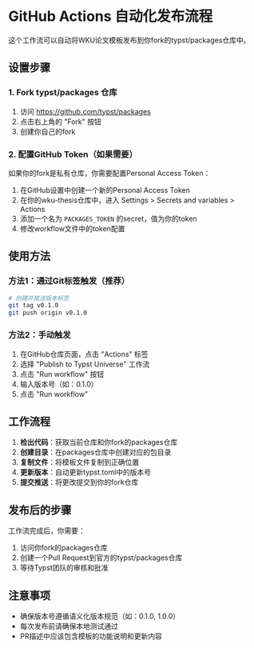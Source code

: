 # GitHub Actions 自动化发布流程

这个工作流可以自动将WKU论文模板发布到你fork的typst/packages仓库中。

## 设置步骤

### 1. Fork typst/packages 仓库
1. 访问 https://github.com/typst/packages
2. 点击右上角的 "Fork" 按钮
3. 创建你自己的fork

### 2. 配置GitHub Token（如果需要）
如果你的fork是私有仓库，你需要配置Personal Access Token：
1. 在GitHub设置中创建一个新的Personal Access Token
2. 在你的wku-thesis仓库中，进入 Settings > Secrets and variables > Actions
3. 添加一个名为 `PACKAGES_TOKEN` 的secret，值为你的token
4. 修改workflow文件中的token配置

## 使用方法

### 方法1：通过Git标签触发（推荐）
```bash
# 创建并推送版本标签
git tag v0.1.0
git push origin v0.1.0
```

### 方法2：手动触发
1. 在GitHub仓库页面，点击 "Actions" 标签
2. 选择 "Publish to Typst Universe" 工作流
3. 点击 "Run workflow" 按钮
4. 输入版本号（如：0.1.0）
5. 点击 "Run workflow"

## 工作流程

1. **检出代码**：获取当前仓库和你fork的packages仓库
2. **创建目录**：在packages仓库中创建对应的包目录
3. **复制文件**：将模板文件复制到正确位置
4. **更新版本**：自动更新typst.toml中的版本号
5. **提交推送**：将更改提交到你的fork仓库

## 发布后的步骤

工作流完成后，你需要：

1. 访问你fork的packages仓库
2. 创建一个Pull Request到官方的typst/packages仓库
3. 等待Typst团队的审核和批准

## 注意事项

- 确保版本号遵循语义化版本规范（如：0.1.0, 1.0.0）
- 每次发布前请确保本地测试通过
- PR描述中应该包含模板的功能说明和更新内容